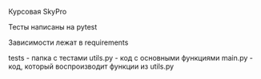 Курсовая SkyPro

Тесты написаны на pytest

Зависимости лежат в requirements

tests - папка с тестами
utils.py - код с основными функциями
main.py - код, который воспроизводит функции из utils.py

